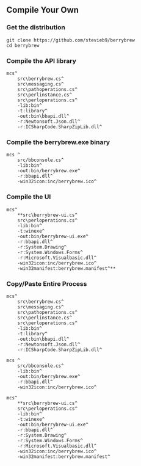 ## Compile Your Own 

### Get the distribution

    git clone https://github.com/stevieb9/berrybrew
    cd berrybrew
  
### Compile the API library

    mcs^
        src\berrybrew.cs^
        src\messaging.cs^
        src\pathoperations.cs^
        src\perlinstance.cs^
        src\perloperations.cs^
        -lib:bin^
        -t:library^
        -out:bin\bbapi.dll^
        -r:Newtonsoft.Json.dll^
        -r:ICSharpCode.SharpZipLib.dll^ 

### Compile the berrybrew.exe binary

    mcs ^
        src/bbconsole.cs^
        -lib:bin^
        -out:bin/berrybrew.exe^
        -r:bbapi.dll^
        -win32icon:inc/berrybrew.ico^

### Compile the UI

    mcs^
        **src\berrybrew-ui.cs^
        src\perloperations.cs^
        -lib:bin^
        -t:winexe^
        -out:bin/berrybrew-ui.exe^
        -r:bbapi.dll^
        -r:System.Drawing^
        -r:System.Windows.Forms^
        -r:Microsoft.Visualbasic.dll^
        -win32icon:inc/berrybrew.ico^
        -win32manifest:berrybrew.manifest^**

### Copy/Paste Entire Process

    mcs^
        src\berrybrew.cs^
        src\messaging.cs^
        src\pathoperations.cs^
        src\perlinstance.cs^
        src\perloperations.cs^
        -lib:bin^
        -t:library^
        -out:bin\bbapi.dll^
        -r:Newtonsoft.Json.dll^
        -r:ICSharpCode.SharpZipLib.dll^

    mcs ^
        src/bbconsole.cs^
        -lib:bin^
        -out:bin/berrybrew.exe^
        -r:bbapi.dll^
        -win32icon:inc/berrybrew.ico^

    mcs^
        **src\berrybrew-ui.cs^
        src\perloperations.cs^
        -lib:bin^
        -t:winexe^
        -out:bin/berrybrew-ui.exe^
        -r:bbapi.dll^
        -r:System.Drawing^
        -r:System.Windows.Forms^
        -r:Microsoft.Visualbasic.dll^
        -win32icon:inc/berrybrew.ico^
        -win32manifest:berrybrew.manifest^
